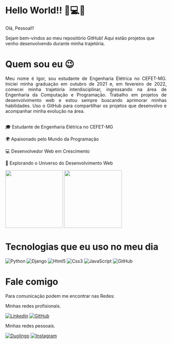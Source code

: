 # Hello World!! &#x1F44B;&#x1F4BB;&#x1F680;

Olá, Pessoal!!

Sejam bem-vindos ao meu repositório GitHub! Aqui estão projetos que venho desenvolvendo durante minha trajetória.

# Quem sou eu &#x1F609;
<div align="justify">Meu nome é Igor, sou estudante de Engenharia Elétrica no CEFET-MG. Iniciei minha graduação em outubro de 2021 e, em fevereiro de 2022, comecei minha trajetória interdisciplinar, ingressando na área de Engenharia da Computação e Programação. Trabalho em projetos de desenvolvimento web e estou sempre buscando aprimorar minhas habilidades. Uso o GitHub para compartilhar os projetos que desenvolvo e acompanhar minha evolução na área.</div>

<br>

&#x1F393; Estudante de Engenharia Elétrica no CEFET-MG

&#x1F30D; Apaixonado pelo Mundo da Programação

&#x1F4BB; Desenvolvedor Web em Crescimento

&#x1F680; Explorando o Universo do Desenvolvimento Web

<div style="display: inline-block;" align="center">
    <img height="180em" src="https://github-readme-stats.vercel.app/api?username=CEFET-Igor&show_icons=true&theme=radical&include_all_commits=true&count_private=true"/>
    <img height="180em" src="https://github-readme-stats.vercel.app/api/top-langs/?username=CEFET-Igor&layout=compact&langs_count=7&theme=radical"/>
</div>

# Tecnologias que eu uso no meu dia 

<div style="display: inline-block;" align="center">
    <img src="https://img.shields.io/badge/Python-3776AB?style=for-the-badge&logo=python&logoColor=white" alt="Python">
    <img src="https://img.shields.io/badge/Django-092E20?style=for-the-badge&logo=django&logoColor=white" alt="Django">
    <img src="https://img.shields.io/badge/HTML5-E34F26?style=for-the-badge&logo=html5&logoColor=white" alt="Html5">
    <img src="https://img.shields.io/badge/CSS3-1572B6?style=for-the-badge&logo=css3&logoColor=white" alt="Css3">
    <img src="https://img.shields.io/badge/JavaScript-323330?style=for-the-badge&logo=javascript&logoColor=F7DF1E" alt="JavaScript">
    <img src="https://img.shields.io/badge/GitHub-100000?style=for-the-badge&logo=github&logoColor=white" alt="GitHub">
</div>

# Fale comigo
Para comunicação podem me encontrar nas Redes:

Minhas redes profisionais.

[![Linkedin](https://img.shields.io/badge/LinkedIn-0077B5?style=for-the-badge&logo=linkedin&logoColor=white)](https://www.linkedin.com/in/igorguicampos/)
[![GitHub](https://img.shields.io/github/followers/CEFET-Igor.svg?style=social&label=Follow&maxAge=2592000)](https://github.com/CEFET-Igor)

Minhas redes pessoais.

[![Duolingo](https://img.shields.io/badge/Duolingo-58CC02?style=for-the-badge&logo=Duolingo&logoColor=white)](https://www.duolingo.com/profile/IgorGCampos)
[![Instagram](https://img.shields.io/badge/Instagram-E4405F?style=for-the-badge&logo=instagram&logoColor=white)](https://www.instagram.com/igorguimaraescampos/)
